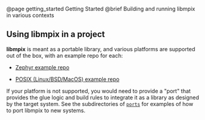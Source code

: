 @page getting_started Getting Started
@brief Building and running libmpix in various contexts

Using libmpix in a project
--------------------------

**libmpix** is meant as a portable library, and various platforms are supported out of the box,
with an example repo for each:

- [Zephyr example repo](https://github.com/libmpix/libmpix_example_zephyr)

- [POSIX (Linux/BSD/MacOS) example repo](https://github.com/libmpix/libmpix_example_posix)

If your platform is not supported, you would need to provide a "port" that provides the glue logic
and build rules to integrate it as a library as designed by the target system.
See the subdirectories of [`ports`][1] for examples of how to port libmpix to new systems.

[1]: https://github.com/libmpix/libmpix/tree/zephyr/ports
